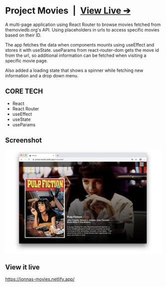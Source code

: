 # Project Movies&ensp;|&ensp;[View Live &#10132;](https://jonnas-movies.netlify.app/)

A multi-page application using React Router to browse movies fetched from themoviedb.org's API. Using placeholders in urls to access specific movies based on their ID.

The app fetches the data when components mounts using useEffect and stores it with useState. useParams from react-router-dom gets the move id from the url, so additional information can be fetched when visiting a specific movie page.

Also added a loading state that shows a spinner while fetching new information and a drop down menu.

## CORE TECH

- React
- React Router
- useEffect
- useState
- useParams

## Screenshot

![Screenshot](screenshot.jpg)

## View it live

https://jonnas-movies.netlify.app/
